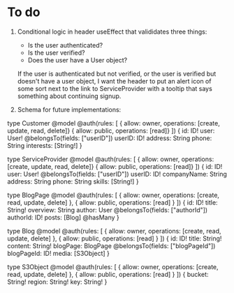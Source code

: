 # To do

1. Conditional logic in header useEffect that valididates three things:
    * Is the user authenticated? 
    * Is the user verified?
    * Does the user have a User object?

    If the user is authenticated but not verified, or the user is verified but doesn't have a user object, I want the header to put an alert icon of some sort next to the link to ServiceProvider with a tooltip that says something about continuing signup.


2. Schema for future implementations:

type Customer @model  @auth(rules: [
  { allow: owner, operations: [create, update, read, delete]}
  { allow: public, operations: [read]}
]) {
  id: ID!
  user: User! @belongsTo(fields: ["userID"])
  userID: ID!
  address: String
  phone: String
  interests: [String!]
}

type ServiceProvider @model  @auth(rules: [
  { allow: owner, operations: [create, update, read, delete]}
  { allow: public, operations: [read]}
]) {
  id: ID!
  user: User! @belongsTo(fields: ["userID"])
  userID: ID!
  companyName: String
  address: String
  phone: String
  skills: [String!]
}

type BlogPage @model @auth(rules: [
  { allow: owner, operations: [create, read, update, delete] },
  { allow: public, operations: [read] }
]) {
  id: ID!
  title: String!
  overview: String
  author: User @belongsTo(fields: ["authorId"])
  authorId: ID!
  posts: [Blog] @hasMany
}

type Blog @model @auth(rules: [
  { allow: owner, operations: [create, read, update, delete] },
  { allow: public, operations: [read] }
]) {
  id: ID!
  title: String!
  content: String!
  blogPage: BlogPage @belongsTo(fields: ["blogPageId"])
  blogPageId: ID!
  media: [S3Object]
}

type S3Object @model @auth(rules: [
  { allow: owner, operations: [create, read, update, delete] },
  { allow: public, operations: [read] }
]) {
  bucket: String!
  region: String!
  key: String!
}
